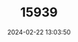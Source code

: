 ---
title: "15939"
category: "Pandaka pygmaea"
draft: false
date: 2024-02-22 13:03:50
languages:
  Tagalog: ["Bia"]
  English: ["Dwarf Pygmy Goby"]
---
